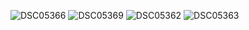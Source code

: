 ![DSC05366](https://user-images.githubusercontent.com/37383368/234327722-ab052974-f04c-46cd-999e-343caa959f06.jpg)
![DSC05369](https://user-images.githubusercontent.com/37383368/234327734-4d7aa894-bde1-4d81-a1a6-9b43fab88d07.jpg)
![DSC05362](https://user-images.githubusercontent.com/37383368/234327756-e418fefa-8b3f-4059-a715-0545f38babbe.jpg)
![DSC05363](https://user-images.githubusercontent.com/37383368/234327765-5627af5e-ecd6-49d9-bda5-f53a7321c3c1.jpg)
